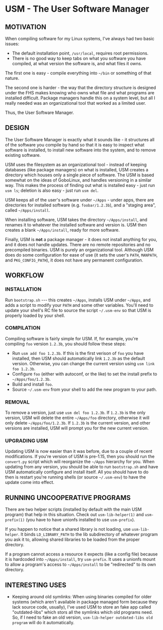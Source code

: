 # USM - The User Software Manager #

## MOTIVATION ##

When compiling software for my Linux systems, I've always had two basic issues:

 - The default installation point, `/usr/local`, requires root permissions.
 - There is no good way to keep tabs on what you software you have compiled, at what version the software is, and what files it owns.

The first one is easy - compile everything into `~/bin` or something of that nature.

The second one is harder - the way that the directory structure is designed under the FHS makes knowing who owns what file and what programs are installed difficult. 
Package managers handle this on a system level, but all I really needed was an organizational tool that worked as a limited user.

Thus, the User Software Manager.

## DESIGN ##

The User Software Manager is exactly what it sounds like - it structures all of the software you compile by hand so that it is easy to inspect what software is installed, 
to install new software into the system, and to remove existing software.

USM uses the filesystem as an organizational tool - instead of keeping databases (like package managers) on what is installed, 
USM creates a directory which houses only a single piece of software. 
The USM is based somewhat on the ideas of GoboLinux, and handles versioning in a similar way.
This makes the process of finding out what is installed easy - just run `usm ls`; deletion is also easy - just run `usm del`.

USM keeps all of the user's software under `~/Apps` - under apps, there are directories for installed software (e.g. `foobar/1.2.3b`), and a "staging area", called `~/Apps/install`.

When installing software, USM takes the directory `~/Apps/install`, and renames it to whatever the installed software and version is. 
USM then creates a blank `~/Apps/install`, ready for more software.

Finally, USM is __not__ a package manager - it does not install anything for you, and it does not handle updates. 
There are no remote repositories and no precompiled binaries. 
USM is purely an organizational tool. 
Although USM does do some configuration for ease of use (it sets the user's `PATH`, `MANPATH`, and `PKG_CONFIG_PATH`), it does not have any permanent configuration.

## WORKFLOW ##

### INSTALLATION ###
Run `bootstrap.sh` --- this creates `~/Apps`, installs USM under `~/Apps`, and adds a script to modify your `PATH` and some other variables.
You'll need to update your shell's RC file to source the script `~/.usm-env` so that USM is properly loaded by your shell.

### COMPILATION ###

Compiling software is fairly simple for USM.
If, for example, you're compiling `foo` version `1.2.3b`, you should follow these steps:

 - Run `usm add foo 1.2.3b`. 
   If this is the first verison of `foo` you have installed, then USM should automatically link `1.2.3b` as the default version.
   Otherwise, you can change the current version using `usm link foo 1.2.3b`.
 - Configure `foo` (either with autoconf, or the like) to set the install prefix to `~/Apps/foo/1.2.3b`.
 - Build and install `foo`.
 - Source `~/.usm-env` from your shell to add the new program to your path.

### REMOVAL ###

To remove a version, just use `usm del foo 1.2.3b`. 
If `1.2.3b` is the only version, USM will delete the entire `~/Apps/foo` directory, otherwise it will only delete `~/Apps/foo/1.2.3b`.
If `1.2.3b` is the current version, and other versions are installed, USM will prompt you for the new current version.

### UPGRADING USM ###

Updating USM is now easier than it was before, due to a couple of recent modifications.
If you're version of USM is pre-1.15, then you should run the `convert.py` script which will reorganize the `~/Apps` hierarchy for you.
When updating from any version, you should be able to run `bootstrap.sh` and have USM automatically configure and install itself.
All you should have to do then is restart you're running shells (or source `~/.usm-env`) to have the update come into effect.

## RUNNING UNCOOPERATIVE PROGRAMS ##

There are two helper scripts (installed by default with the main USM program) that help in this situation. 
Check out `usm-lib-helper(1)` and `usm-prefix(1)` (you have to have unionfs installed to use `usm-prefix`).

If you happen to notice that a shared library is not loading, use `usm-lib-helper`. 
It binds `LD_LIBRARY_PATH` to the lib subdirectory of whatever program you ask it to, allowing shared libraries to be loaded from the proper directory.

If a program cannot access a resource it expects (like a config file) because it is hardcoded into `~/Apps/install`, try `usm-prefix`.
It uses a unionfs mount to allow a program's access to `~/Apps/install` to be "redirected" to its own directory.

## INTERESTING USES ##

* Keeping around old symlinks: When using binaries compiled for older systems (which aren't available in package managed form because they lack source code, usually), I've used USM to store an fake app called "outdated-libs" which stors all the symlinks which old programs need. 
So, if I need to fake an old version, `usm-lib-helper outdated-libs old program` will do it automatically.
